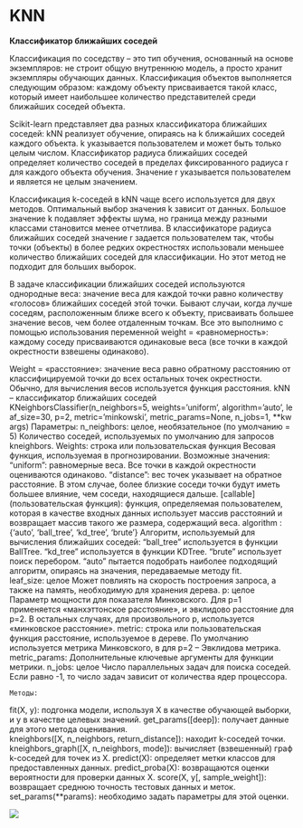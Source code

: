 # KNN
**Классификатор ближайших соседей**

Классификация по соседству – это тип обучения, основанный на основе экземпляров: не строит общую внутреннюю модель, а просто хранит экземпляры обучающих данных. Классификация объектов выполняется следующим образом: каждому объекту присваивается такой класс, который имеет наибольшее количество представителей среди ближайших соседей объекта. 

Scikit-learn представляет два разных классификатора ближайших соседей: kNN реализует обучение, опираясь на k ближайших соседей каждого объекта. k указывается пользователем и может быть только целым числом. Классификатор радиуса ближайших соседей определяет количество соседей в пределах фиксированного радиуса r для каждого объекта обучения. Значение r указывается пользователем и является не целым значением.

Классификация k-соседей в kNN чаще всего используется для двух методов. Оптимальный выбор значения k зависит от данных. Большое значение k подавляет эффекты шума, но граница между разными классами становится менее отчетлива. В классификаторе радиуса ближайших соседей значение r задается пользователем так, чтобы точки (объекты) в более редких окрестностях использовали меньшее количество ближайших соседей для классификации. Но этот метод не подходит для больших выборок. 

В задаче классификации ближайших соседей используются однородные веса: значение веса для каждой точки равно количеству «голосов» ближайших соседей этой точки. Бывают случаи, когда лучше соседям, расположенным ближе всего к объекту, присваивать большее значение весов, чем более отдаленным точкам. Все это выполнимо с помощью использования переменной weight = «равномерность»: каждому соседу присваиваются одинаковые веса (все точки в каждой окрестности взвешены одинаково).

Weight = «расстояние»: значение веса равно обратному расстоянию от классифицируемой точки до всех остальных точек окрестности. Обычно, для вычисления весов используется функция расстояния.
kNN – классификатор ближайших соседей
	KNeighborsClassifier(n_neighbors=5, weights=’uniform’, algorithm=’auto’, leaf_size=30, p=2, metric=’minkowski’, metric_params=None, n_jobs=1, **kwargs)
Параметры:
n_neighbors: целое, необязательное (по умолчанию = 5)
	Количество соседей, используемых по умолчанию для запросов kneighbors.
Weights: строка или пользовательская функция
	Весовая функция, используемая в прогнозировании. Возможные значения:
“uniform”: равномерные веса. Все точки в каждой окрестности оцениваются одинаково.
“distance”: вес точек указывает на обратное расстояние. В этом случае, более близкие соседи точки будут иметь большее влияние, чем соседи, находящиеся дальше.
[callable] (пользовательская функция): функция, определяемая пользователем, которая в качестве входных данных использует массив расстояний и возвращает массив такого же размера, содержащий веса.
algorithm : {‘auto’, ‘ball_tree’, ‘kd_tree’, ‘brute’}
Алгоритм, используемый для вычисления ближайших соседей:
“ball_tree” используется в функции BallTree.
“kd_tree” используется в функции KDTree.
“brute” использует поиск перебором.
“auto” пытается подобрать наиболее подходящий алгоритм, опираясь на значения, передаваемые методу fit.
leaf_size: целое
	Может повлиять на скорость построения запроса, а также на память, необходимую для хранения дерева.
p: целое
	Параметр мощности для показателя Минковского. Для р=1 применяется «манхэттонское расстояние», и эвклидово расстояние для р=2. В остальных случаях, для произвольного р, используется «минковское расстояние».
metric: строка или пользовательская функция
	расстояние, используемое в дереве. По умолчанию используется метрика Минковского, в для р=2 – Эвклидова метрика.
metric_params: 
	Дополнительные ключевые аргументы для функции метрики.
n_jobs: целое
	Число параллельных задач для поиска соседей. Если равно -1, то число задач зависит от количества ядер процессора.
	
	Методы:
fit(X, y): подгонка модели, используя Х в качестве обучающей выборки, и у в качестве целевых значений.
get_params([deep]): получает данные для этого метода оценивания.
kneighbors([X, n_neighbors, return_distance]):  находит k-соседей точки.
kneighbors_graph([X, n_neighbors, mode]): вычисляет (взвешенный) граф k-соседей для точек из Х.
predict(X): определяет метки классов для предоставленных данных.
predict_proba(X): возвращаются оценки вероятности для проверки данных Х.
score(X, y[, sample_weight]): возвращает среднюю точность тестовых данных и меток.
set_params(**params): необходимо задать параметры для этой оценки.

![](https://raw.githubusercontent.com/Kursaitova/KNN/master/PIC.png)
